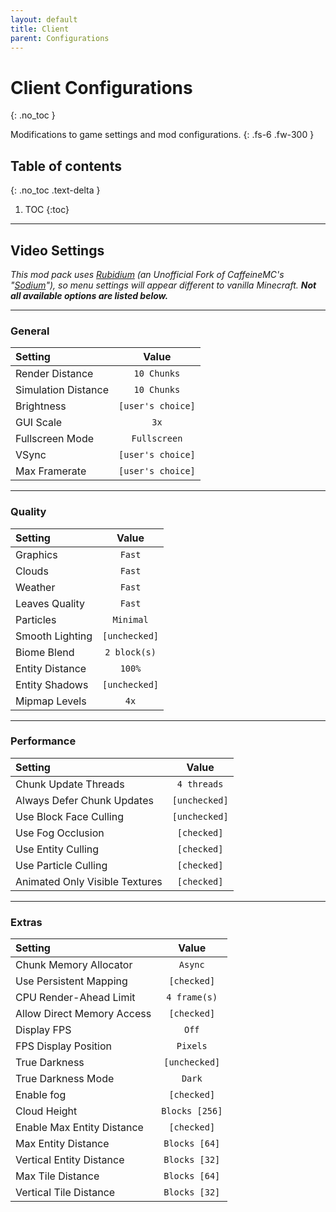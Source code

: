```yaml
---
layout: default
title: Client
parent: Configurations
---
```


# Client Configurations

{: .no_toc }

Modifications to game settings and mod configurations.
{: .fs-6 .fw-300 }

## Table of contents

{: .no_toc .text-delta }

1. TOC
{:toc}

---

## Video Settings

*This mod pack uses [Rubidium](https://www.curseforge.com/minecraft/mc-mods/rubidium "Rubidium Curseforge") (an Unofficial Fork of CaffeineMC's "[Sodium](https://www.curseforge.com/minecraft/mc-mods/sodium "Sodium Curseforge")"), so menu settings will appear different to vanilla Minecraft. **Not all available options are listed below.***

---

### General

| Setting | Value |
|:----------------|:---------------:|
| Render Distance | `10 Chunks` |
| Simulation Distance | `10 Chunks` |
| Brightness | `[user's choice]` |
| GUI Scale | `3x` |
| Fullscreen Mode | `Fullscreen` |
| VSync | `[user's choice]` |
| Max Framerate | `[user's choice]` |

---

### Quality

| Setting | Value |
|:----------------|:---------------:|
| Graphics | `Fast` |
| Clouds | `Fast` |
| Weather | `Fast` |
| Leaves Quality | `Fast` |
| Particles | `Minimal` |
| Smooth Lighting | `[unchecked]` |
| Biome Blend | `2 block(s)` |
| Entity Distance | `100%` |
| Entity Shadows | `[unchecked]` |
| Mipmap Levels | `4x` |

---

### Performance

| Setting | Value |
|:----------------|:---------------:|
| Chunk Update Threads | `4 threads` |
| Always Defer Chunk Updates | `[unchecked]` |
| Use Block Face Culling | `[unchecked]` |
| Use Fog Occlusion | `[checked]` |
| Use Entity Culling | `[checked]` |
| Use Particle Culling | `[checked]` |
| Animated Only Visible Textures | `[checked]` |

---

### Extras

| Setting                    | Value           |
|:---------------------------|:---------------:|
| Chunk Memory Allocator     | `Async`         |
| Use Persistent Mapping     | `[checked]`     |
| CPU Render-Ahead Limit     | `4 frame(s)`    |
| Allow Direct Memory Access | `[checked]`     |
| Display FPS                | `Off`           |
| FPS Display Position       | `Pixels`        |
| True Darkness              | `[unchecked]`   |
| True Darkness Mode         | `Dark`          |
| Enable fog                 | `[checked]`     |
| Cloud Height               | `Blocks [256]`  |
| Enable Max Entity Distance | `[checked]`     |
| Max Entity Distance        | `Blocks [64]`   |
| Vertical Entity Distance   | `Blocks [32]`   |
| Max Tile Distance          | `Blocks [64]`   |
| Vertical Tile Distance     | `Blocks [32]`   |